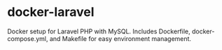 # docker-laravel
Docker setup for Laravel PHP with MySQL. Includes Dockerfile, docker-compose.yml, and Makefile for easy environment management.
